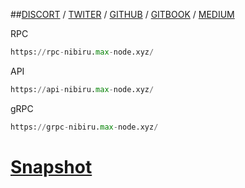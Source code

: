 ##[DISCORT](https://discord.gg/nibiru) /
[TWITER](https://twitter.com/NibiruChain) /
[GITHUB](https://github.com/NibiruChain) /
[GITBOOK](https://nibiru.fi/docs) /
[MEDIUM]( https://medium.nibiru.fi/)

RPC
```python
https://rpc-nibiru.max-node.xyz/
```
API
```python
https://api-nibiru.max-node.xyz/
````
gRPC
```python
https://grpc-nibiru.max-node.xyz/
```

# [Snapshot](https://github.com/Node-max/Testnet/tree/main/Nibiru%20Chain/Snaphot)
